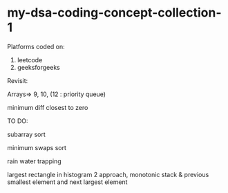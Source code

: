 # my-dsa-coding-concept-collection-1

Platforms coded on:

1. leetcode
2. geeksforgeeks


Revisit:

Arrays=> 9, 10, (12 : priority queue)

minimum diff closest to zero

TO DO:

subarray sort

minimum swaps sort

rain water trapping

largest rectangle in histogram 2 approach, monotonic stack & previous smallest element and next largest element
   
